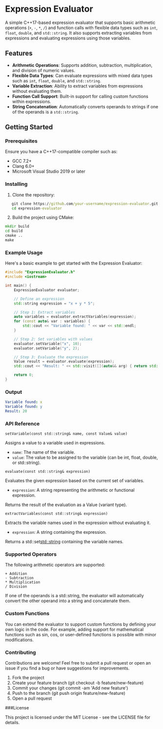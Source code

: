 # Expression Evaluator

A simple C++17-based expression evaluator that supports basic arithmetic operations (`+`, `-`, `*`, `/`) and function calls with flexible data types such as `int`, `float`, `double`, and `std::string`. It also supports extracting variables from expressions and evaluating expressions using those variables.

## Features

- **Arithmetic Operations**: Supports addition, subtraction, multiplication, and division of numeric values.
- **Flexible Data Types**: Can evaluate expressions with mixed data types such as `int`, `float`, `double`, and `std::string`.
- **Variable Extraction**: Ability to extract variables from expressions without evaluating them.
- **Function Call Support**: Built-in support for calling custom functions within expressions.
- **String Concatenation**: Automatically converts operands to strings if one of the operands is a `std::string`.

## Getting Started

### Prerequisites

Ensure you have a C++17-compatible compiler such as:

- GCC 7.2+
- Clang 6.0+
- Microsoft Visual Studio 2019 or later

### Installing

1. Clone the repository:

```cmd
   git clone https://github.com/your-username/expression-evaluator.git
   cd expression-evaluator
```

2. Build the project using CMake:

```cmd
mkdir build
cd build
cmake ..
make
```

### Example Usage

Here's a basic example to get started with the Expression Evaluator:

```cpp
#include "ExpressionEvaluator.h"
#include <iostream>

int main() {
    ExpressionEvaluator evaluator;

    // Define an expression
    std::string expression = "x + y * 5";

    // Step 1: Extract variables
    auto variables = evaluator.extractVariables(expression);
    for (const auto& var : variables) {
        std::cout << "Variable found: " << var << std::endl;
    }

    // Step 2: Set variables with values
    evaluator.setVariable("x", 10);
    evaluator.setVariable("y", 2);

    // Step 3: Evaluate the expression
    Value result = evaluator.evaluate(expression);
    std::cout << "Result: " << std::visit([](auto&& arg) { return std::to_string(arg); }, result) << std::endl;

    return 0;
}
```

### Output

```yaml
Variable found: x
Variable found: y
Result: 20
```

### API Reference

`setVariable(const std::string& name, const Value& value)`

Assigns a value to a variable used in expressions.

- `name`: The name of the variable.
- `value`: The value to be assigned to the variable (can be int, float, double, or std::string).


`evaluate(const std::string& expression)`

Evaluates the given expression based on the current set of variables.

- `expression`: A string representing the arithmetic or functional expression.

Returns the result of the evaluation as a Value (variant type).


`extractVariables(const std::string& expression)`

Extracts the variable names used in the expression without evaluating it.

- `expression`: A string containing the expression.

Returns a std::set<std::string> containing the variable names.


### Supported Operators
The following arithmetic operators are supported:

    + Addition
    - Subtraction
    * Multiplication
    / Division

If one of the operands is a std::string, the evaluator will automatically convert the other operand into a string and concatenate them.


### Custom Functions

You can extend the evaluator to support custom functions by defining your own logic in the code. For example, adding support for mathematical functions such as sin, cos, or user-defined functions is possible with minor modifications.

### Contributing

Contributions are welcome! Feel free to submit a pull request or open an issue if you find a bug or have suggestions for improvements.

1. Fork the project
2. Create your feature branch (git checkout -b feature/new-feature)
3. Commit your changes (git commit -am 'Add new feature')
4. Push to the branch (git push origin feature/new-feature)
5. Open a pull request


###License

This project is licensed under the MIT License - see the LICENSE file for details.
